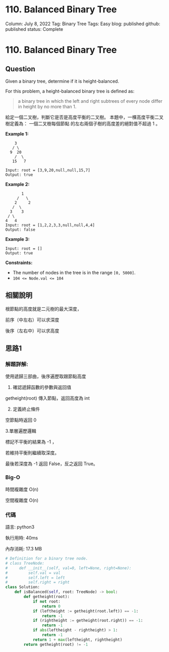 # 110. Balanced Binary Tree

Column: July 8, 2022
Tag: Binary Tree
Tags: Easy
blog: published
github: published
status: Complete

# **110. Balanced Binary Tree**

## Question

Given a binary tree, determine if it is height-balanced.

For this problem, a height-balanced binary tree is defined as:

> a binary tree in which the left and right subtrees of every node differ in height by no more than 1.
> 

給定一個二叉樹，判斷它是否是高度平衡的二叉樹。 本題中，一棵高度平衡二叉樹定義為： 一個二叉樹每個節點 的左右兩個子樹的高度差的絕對值不超過 1 。

**Example 1:**

```
    3
   / \
  9  20
    /  \
   15   7

Input: root = [3,9,20,null,null,15,7]
Output: true
```

**Example 2:**

```
       1
     /   \
    2     2
   /  \
  3    3
 / \
4   4
Input: root = [1,2,2,3,3,null,null,4,4]
Output: false
```

**Example 3:**

```
Input: root = []
Output: true
```

**Constraints:**

- The number of nodes in the tree is in the range `[0, 5000]`.
- `104 <= Node.val <= 104`

## 相關說明

根節點的高度就是二元樹的最大深度，

前序（中左右）可以求深度

後序（左右中）可以求高度

## 思路1

### 解題詳解:

使用遞歸三部曲，後序遍歷取跟節點高度

1. 確認遞歸函數的參數與返回值

getheight(root) 傳入節點，返回高度為 int

2. 定義終止條件

空節點時返回 0 

3.單層遍歷邏輯

標記不平衡的結果為 -1 ，

若維持平衡則繼續取深度。

最後若深度為 -1 返回 False，反之返回 True。

### Big-O

時間複雜度 O(n)

空間複雜度 O(n)

### 代碼

語言: python3

執行用時: 40ms 

內存消耗: 17.3 MB

```python
# Definition for a binary tree node.
# class TreeNode:
#     def __init__(self, val=0, left=None, right=None):
#         self.val = val
#         self.left = left
#         self.right = right
class Solution:
    def isBalanced(self, root: TreeNode) -> bool:
        def getheight(root):
            if not root:
                return 0
            if (leftheight := getheight(root.left)) == -1:
                return -1
            if (rightheight := getheight(root.right)) == -1:
                return -1
            if abs(leftheight - rightheight) > 1:
                return -1
            return 1 + max(leftheight, rightheight)
        return getheight(root) != -1
```